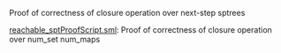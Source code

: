 Proof of correctness of closure operation over next-step sptrees

[reachable_sptProofScript.sml](reachable_sptProofScript.sml):
Proof of correctness of closure operation over num_set num_maps
